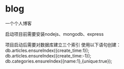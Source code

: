 # blog
一个个人博客

启动项目前需要安装nodejs、mongodb、express

项目启动后需要对数据库建立三个索引
使用以下语句创建：
db.articles.ensureIndex({create_time:1});
db.articles.ensureIndex({create_time:-1});
db.categories.ensureIndex({name:1},{unique:true});
